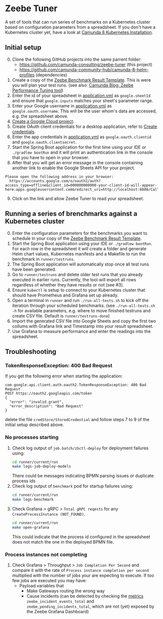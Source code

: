 # Zeebe Tuner

A set of tools that can run series of benchmarks on a Kubernetes cluster based on configuration parameters from a spreadsheet. If you don't have a Kubernetes cluster yet, have a look at [Camunda 8 Kubernetes Installation](https://github.com/camunda-community-hub/camunda8-greenfield-installation).

## Initial setup

0. Clone the following GitHub projects into the same parrent folder:
    * https://github.com/camunda-consulting/zeebe-tuner (this project)
    * https://github.com/camunda-community-hub/camunda-8-helm-profiles (dependencies)
1. Create a copy of the [Zeebe Benchmark Result Template](https://docs.google.com/spreadsheets/d/19jSD20aXuJiXBIvZVhWpcMiMQNokshv40s8kvOdea4c).
   This is were you will plan your test runs.
   (see also: [Camunda Blog: Zeebe Performance Tuning tool](https://camunda.com/blog/2020/11/zeebe-performance-tool/))
2. Enter the id of your spreadsheet in [application.yml](src/main/resources/application.yml) as `google.sheetId` and ensure that `google.inputs` matches your sheet's parameter range.
3. Enter your Google username in [application.yml](src/main/resources/application.yml) as `google.oauth.username`. This will be the user whom's data are accessed, e.g. the spreadsheet above.
4. [Create a Google Cloud project](https://developers.google.com/workspace/guides/create-project).
5. Create OAuth client credentials for a desktop application, refer to [Create credentials](https://developers.google.com/workspace/guides/create-credentials).
6. Enter the app credentials in [application.yml](src/main/resources/application.yml) as `google.oauth.clientid` and `google.oauth.clientsecret`.
7. Start the Spring Boot application for the first time using your IDE or `./gradlew bootRun` and it will print an authentication link in the console that you have to open in your browser.
8. After that you will get an error message in the console containing another link to enable the Google Sheets API for your project.
```
Please open the following address in your browser:                        
  https://accounts.google.com/o/oauth2/auth?access_type=offline&client_id=000000000000-your-client-id-will-appear-here.apps.googleusercontent.com&redirect_uri=http://localhost:8888/Callback&response_type=code&scope=https://www.googleapis.com/auth/spreadsheets
```
9. Click on the link and allow Zeebe Tuner to read your spreadsheet.

## Running a series of brenchmarks against a Kubernetes cluster
0. Enter the configuration parameters for the benchmarks you want to schedule in your copy of the [Zeebe Benchmark Result Template](https://docs.google.com/spreadsheets/d/19jSD20aXuJiXBIvZVhWpcMiMQNokshv40s8kvOdea4c).
1. Start the Spring Boot application using your IDE or `./gradlew bootRun`.
   For each row in the spreadsheet it will create a folder and generate
   Helm chart values, Kubernetes manifests and a Makefile to run the benchmark
   in `runner/testruns`.
2. The Spring Boot application will automatically stop once all test runs have been generated.
3. Go to `runner/testruns` and delete older test runs that you already executed in earlier runs.
   Currently, the tool will export all rows regardless of whether they have results or not (see #3).
4. Ensure `kubectl` is setup to connect to your Kubernetes cluster that should have Prometheus and Grafana set up already.
4. Open a terminal in `runner` and run `./run-all-tests.sh` to kick off the iteration through your scheduled benchmarks.
   (see `./run-all-tests.sh -h` for available parameters,
   e.g. where to move finished testruns and create CSV file.
   Default is `runner/testruns-done`)
5. Import the generated CSV file into Google Sheets and
   copy the first two collums with Grafana link and Timestamp into your result spreadsheet.
6. Use Grafana to measure performance and enter the readings into the spreadsheet.

## Troubleshooting
### TokenResponseException: 400 Bad Request
If you get the following error when starting the application:
```
com.google.api.client.auth.oauth2.TokenResponseException: 400 Bad Request
POST https://oauth2.googleapis.com/token
{
  "error": "invalid_grant",
  "error_description": "Bad Request"
}
```
delete the file `credStore/StoredCredential`
and follow steps 7 to 9 of the initial setup described above.

### No processes starting
1. Check log output of `job.batch/zbctl-deploy` for deployment failures using:
   ```sh
   cd runner/current/run
   make logs-job-deploy-models
   ```
   There could be messages indicating BPMN parsing issues or duplicate process ids
2. Check log output of `benchmark` pod for startup failures using:
   ```sh
   cd runner/current/run
   make logs-benchmark
   ```
3. Check Grafana > gRPC > `Total gRPC reqests` for any `CreateProcessInstance (NOT_FOUND)`.
   ```sh
   cd runner/current/run
   make open-grafana
   ```
   This could indicate that the process id configured in the spreadsheet does not match the one in the deployed BPMN file.
### Process instances not completing
1. Check Grafana > Throughput > `Job Completion Per Second` and compare it with the rate of `Process instance completion per second` multiplied with the number of jobs your are expecting to execute. If too few jobs are executed you may have:
   * Payload variables that 
      * Make Gateways routing the wrong way
      * Cause incidents (can be detected by checking the
        [metrics](https://docs.camunda.io/docs/self-managed/zeebe-deployment/operations/metrics/#available-metrics) 
        `zeebe_incident_events_total` and 
        `zeebe_pending_incidents_total`,
        which are not (yet) exposed by the Zeebe Grafana Dashboard)

